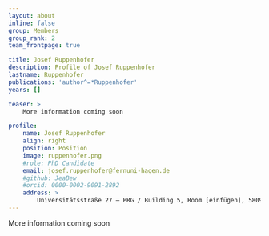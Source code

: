 ```yaml
---
layout: about
inline: false
group: Members
group_rank: 2
team_frontpage: true

title: Josef Ruppenhofer
description: Profile of Josef Ruppenhofer
lastname: Ruppenhofer
publications: 'author^=*Ruppenhofer'
years: []

teaser: >
    More information coming soon

profile:
    name: Josef Ruppenhofer
    align: right
    position: Position
    image: ruppenhofer.png
    #role: PhD Candidate
    email: josef.ruppenhofer@fernuni-hagen.de
    #github: JeaBew
    #orcid: 0000-0002-9091-2892
    address: >
        Universitätsstraße 27 – PRG / Building 5, Room [einfügen], 58097 Hagen
---
```


More information coming soon
